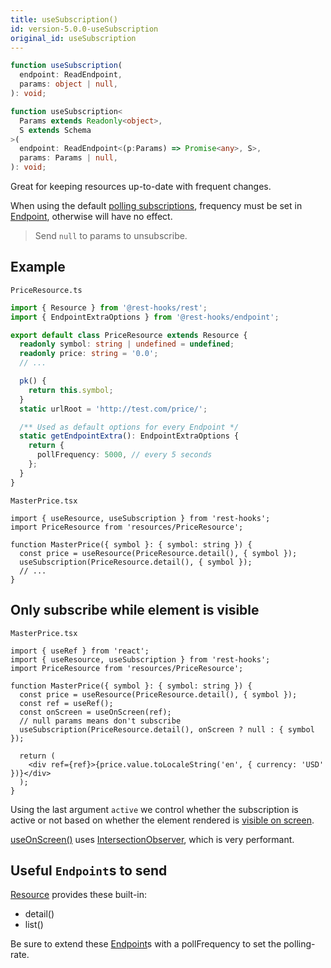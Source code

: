 ```yaml
---
title: useSubscription()
id: version-5.0.0-useSubscription
original_id: useSubscription
---
```


<!--DOCUSAURUS_CODE_TABS-->
<!--Type-->

```typescript
function useSubscription(
  endpoint: ReadEndpoint,
  params: object | null,
): void;
```

<!--With Generics-->

```typescript
function useSubscription<
  Params extends Readonly<object>,
  S extends Schema
>(
  endpoint: ReadEndpoint<(p:Params) => Promise<any>, S>,
  params: Params | null,
): void;
```

<!--END_DOCUSAURUS_CODE_TABS-->

Great for keeping resources up-to-date with frequent changes.

When using the default [polling subscriptions](./PollingSubscription), frequency must be set in
[Endpoint](api/Endpoint.md), otherwise will have no effect.

> Send `null` to params to unsubscribe.

## Example

`PriceResource.ts`

```typescript
import { Resource } from '@rest-hooks/rest';
import { EndpointExtraOptions } from '@rest-hooks/endpoint';

export default class PriceResource extends Resource {
  readonly symbol: string | undefined = undefined;
  readonly price: string = '0.0';
  // ...

  pk() {
    return this.symbol;
  }
  static urlRoot = 'http://test.com/price/';

  /** Used as default options for every Endpoint */
  static getEndpointExtra(): EndpointExtraOptions {
    return {
      pollFrequency: 5000, // every 5 seconds
    };
  }
}
```

`MasterPrice.tsx`

```tsx
import { useResource, useSubscription } from 'rest-hooks';
import PriceResource from 'resources/PriceResource';

function MasterPrice({ symbol }: { symbol: string }) {
  const price = useResource(PriceResource.detail(), { symbol });
  useSubscription(PriceResource.detail(), { symbol });
  // ...
}
```

## Only subscribe while element is visible

`MasterPrice.tsx`

```tsx
import { useRef } from 'react';
import { useResource, useSubscription } from 'rest-hooks';
import PriceResource from 'resources/PriceResource';

function MasterPrice({ symbol }: { symbol: string }) {
  const price = useResource(PriceResource.detail(), { symbol });
  const ref = useRef();
  const onScreen = useOnScreen(ref);
  // null params means don't subscribe
  useSubscription(PriceResource.detail(), onScreen ? null : { symbol });

  return (
    <div ref={ref}>{price.value.toLocaleString('en', { currency: 'USD' })}</div>
  );
}
```

Using the last argument `active` we control whether the subscription is active or not
based on whether the element rendered is [visible on screen](https://usehooks.com/useOnScreen/).

[useOnScreen()](https://usehooks.com/useOnScreen/) uses [IntersectionObserver](https://developer.mozilla.org/en-US/docs/Web/API/Intersection_Observer_API), which is very performant.

## Useful `Endpoint`s to send

[Resource](./Resource.md#provided-and-overridable-methods) provides these built-in:

- detail()
- list()

Be sure to extend these [Endpoint](api/Endpoint.md)s with a pollFrequency to set
the polling-rate.
